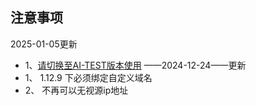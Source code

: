 ## 注意事项
2025-01-05更新
* 1、[请切换至AI-TEST版本使用](https://github.com/TAisBUG/CFGAPI/tree/AI)
——2024-12-24——更新
* 1、 1.12.9 下必须绑定自定义域名
* 2、 不再可以无视源ip地址
  
